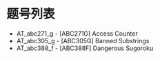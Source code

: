 # 题号列表

- AT_abc271_g - [ABC271G] Access Counter
- AT_abc305_g - [ABC305G] Banned Substrings
- AT_abc388_f - [ABC388F] Dangerous Sugoroku
